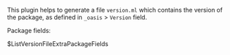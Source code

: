 This plugin helps to generate a file `version.ml` which contains the version of
the package, as defined in `_oasis` > `Version` field.

Package fields:

$ListVersionFileExtraPackageFields
